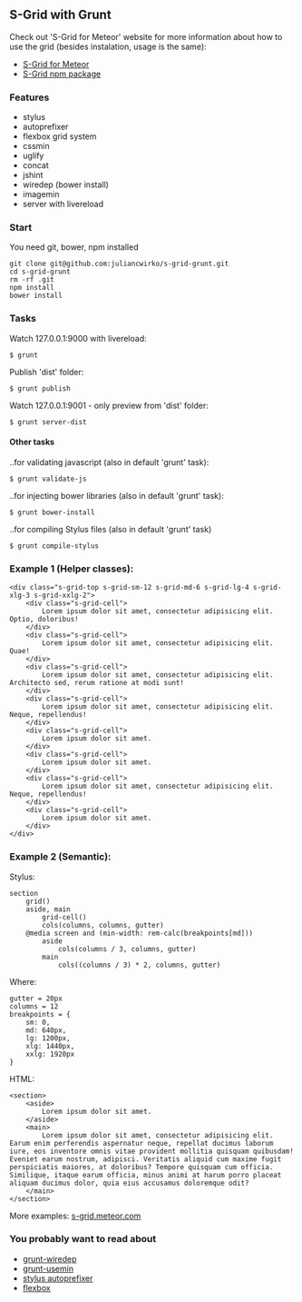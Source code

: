 ## S-Grid with Grunt

Check out 'S-Grid for Meteor' website for more information about how to use the grid (besides instalation, usage is the same):

- [S-Grid for Meteor](http://s-grid.meteor.com)
- [S-Grid npm package](https://www.npmjs.com/package/s-grid)

### Features

- stylus
- autoprefixer
- flexbox grid system
- cssmin
- uglify
- concat
- jshint
- wiredep (bower install)
- imagemin
- server with livereload

### Start

You need git, bower, npm installed

````
git clone git@github.com:juliancwirko/s-grid-grunt.git
cd s-grid-grunt
rm -rf .git
npm install
bower install
````

### Tasks

Watch 127.0.0.1:9000 with livereload:
````
$ grunt
````

Publish 'dist' folder:
````
$ grunt publish
````

Watch 127.0.0.1:9001 - only preview from 'dist' folder:
````
$ grunt server-dist
````

#### Other tasks

..for validating javascript (also in default 'grunt' task):

```
$ grunt validate-js
```

..for injecting bower libraries (also in default 'grunt' task):

```
$ grunt bower-install
```

..for compiling Stylus files (also in default 'grunt' task)

```
$ grunt compile-stylus
```

### Example 1 (Helper classes):

```
<div class="s-grid-top s-grid-sm-12 s-grid-md-6 s-grid-lg-4 s-grid-xlg-3 s-grid-xxlg-2">
    <div class="s-grid-cell">
        Lorem ipsum dolor sit amet, consectetur adipisicing elit. Optio, doloribus!
    </div>
    <div class="s-grid-cell">
        Lorem ipsum dolor sit amet, consectetur adipisicing elit. Quae!
    </div>
    <div class="s-grid-cell">
        Lorem ipsum dolor sit amet, consectetur adipisicing elit. Architecto sed, rerum ratione at modi sunt!
    </div>
    <div class="s-grid-cell">
        Lorem ipsum dolor sit amet, consectetur adipisicing elit. Neque, repellendus!
    </div>
    <div class="s-grid-cell">
        Lorem ipsum dolor sit amet.
    </div>
    <div class="s-grid-cell">
        Lorem ipsum dolor sit amet.
    </div>
    <div class="s-grid-cell">
        Lorem ipsum dolor sit amet, consectetur adipisicing elit. Neque, repellendus!
    </div>
    <div class="s-grid-cell">
        Lorem ipsum dolor sit amet.
    </div>
</div>
```

### Example 2 (Semantic):

Stylus:
```
section
    grid()
    aside, main
        grid-cell()
        cols(columns, columns, gutter)
    @media screen and (min-width: rem-calc(breakpoints[md]))
        aside
            cols(columns / 3, columns, gutter)
        main
            cols((columns / 3) * 2, columns, gutter)
```
Where:

```
gutter = 20px
columns = 12
breakpoints = {
    sm: 0,
    md: 640px,
    lg: 1200px,
    xlg: 1440px,
    xxlg: 1920px
}
```

HTML:
```
<section>
    <aside>
        Lorem ipsum dolor sit amet.
    </aside>
    <main>
        Lorem ipsum dolor sit amet, consectetur adipisicing elit. Earum enim perferendis aspernatur neque, repellat ducimus laborum iure, eos inventore omnis vitae provident mollitia quisquam quibusdam! Eveniet earum nostrum, adipisci. Veritatis aliquid cum maxime fugit perspiciatis maiores, at doloribus? Tempore quisquam cum officia. Similique, itaque earum officia, minus animi at harum porro placeat aliquam ducimus dolor, quia eius accusamus doloremque odit?
    </main>
</section>
```

More examples: [s-grid.meteor.com](http://s-grid.meteor.com)

### You probably want to read about

- [grunt-wiredep](https://github.com/stephenplusplus/grunt-wiredep)
- [grunt-usemin](https://github.com/yeoman/grunt-usemin)
- [stylus autoprefixer](https://github.com/jenius/autoprefixer-stylus)
- [flexbox](https://css-tricks.com/snippets/css/a-guide-to-flexbox/)